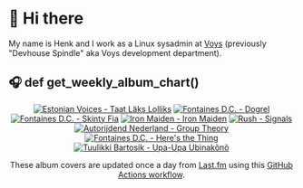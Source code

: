 # 👋 Hi there

My name is Henk and I work as a Linux sysadmin at <a href="https://www.voys.co/about/">Voys</a> (previously "Devhouse Spindle" aka Voys development department).

## 🎧 def get_weekly_album_chart()
<!-- lastfm -->
<p align="center"><a href="https://www.last.fm/music/Estonian+Voices/Taat+L%C3%A4ks+Lolliks"><img src="https://lastfm.freetls.fastly.net/i/u/64s/67f00431ecf5e3dd50be095b0d224520.jpg" title="Estonian Voices - Taat Läks Lolliks"></a> <a href="https://www.last.fm/music/Fontaines+D.C./Dogrel"><img src="https://lastfm.freetls.fastly.net/i/u/64s/a6e4705a174dcf7b423e82ed06038263.jpg" title="Fontaines D.C. - Dogrel"></a> <a href="https://www.last.fm/music/Fontaines+D.C./Skinty+Fia"><img src="https://lastfm.freetls.fastly.net/i/u/64s/7384e60ccd4592662d959e2ec5335864.jpg" title="Fontaines D.C. - Skinty Fia"></a> <a href="https://www.last.fm/music/Iron+Maiden/Iron+Maiden"><img src="https://lastfm.freetls.fastly.net/i/u/64s/72e43a38898e88c285a131f497ae7092.png" title="Iron Maiden - Iron Maiden"></a> <a href="https://www.last.fm/music/Rush/Signals"><img src="https://lastfm.freetls.fastly.net/i/u/64s/5f533c7935081f9f79da90f966e69438.png" title="Rush - Signals"></a> <a href="https://www.last.fm/music/Autorijdend+Nederland/Group+Theory"><img src="https://lastfm.freetls.fastly.net/i/u/64s/ce42226d1225584916fdd0a8a3d12186.jpg" title="Autorijdend Nederland - Group Theory"></a> <a href="https://www.last.fm/music/Fontaines+D.C./Here%27s+the+Thing"><img src="https://lastfm.freetls.fastly.net/i/u/64s/2c70846568ed9ffdc92e3f3f77388bf9.jpg" title="Fontaines D.C. - Here's the Thing"></a> <a href="https://www.last.fm/music/Tuulikki+Bartosik/Upa-Upa+Ubinak%C3%B5n%C3%B5"><img src="https://lastfm.freetls.fastly.net/i/u/64s/2e07c19f21a5b18e4a0127ac35479c9e.jpg" title="Tuulikki Bartosik - Upa-Upa Ubinakõnõ"></a> </p>

<p align="center">These album covers are updated once a day from <a href="https://www.last.fm/user/hbokh">Last.fm</a> using this <a href="https://github.com/marketplace/actions/lastfm-to-markdown">GitHub Actions workflow</a>.</p>
